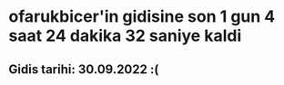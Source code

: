 # ofarukbicer'in gidisine son 1 gun 4 saat 24 dakika 32 saniye kaldi

## Gidis tarihi: 30.09.2022 :(